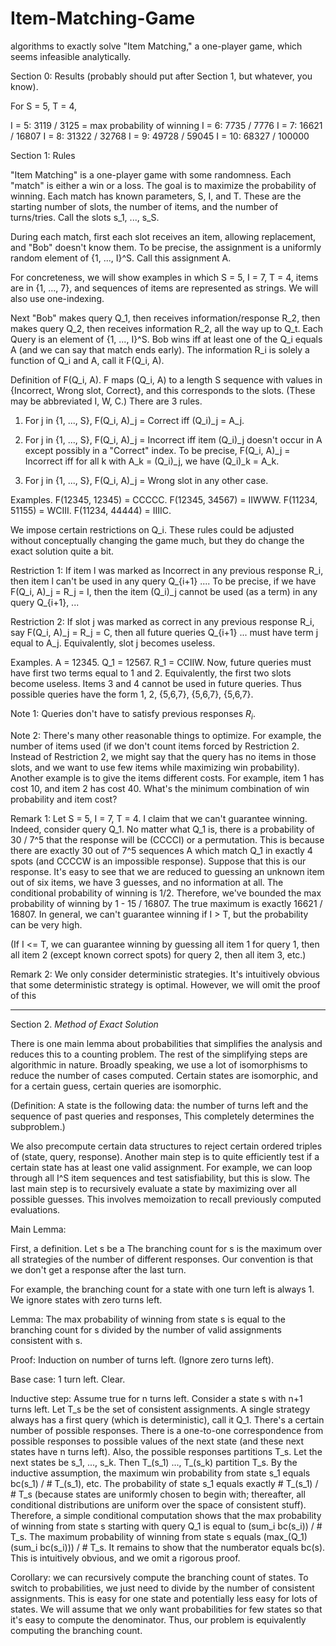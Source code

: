 # Item-Matching-Game
algorithms to exactly solve "Item Matching," a one-player game, which seems infeasible analytically.


Section 0: Results (probably should put after Section 1, but whatever, you know).

For S = 5, T = 4, 

I = 5: 3119 / 3125 = max probability of winning
I = 6: 7735 / 7776
I = 7: 16621 / 16807
I = 8: 31322 / 32768
I = 9: 49728 / 59045
I = 10: 68327 / 100000

Section 1: Rules

"Item Matching" is a one-player game with some randomness. Each "match" is either a win or a loss. The goal is to maximize the probability of winning. Each match has known parameters, S, I, and T. These are the starting number of slots, the number of items, and the number of turns/tries. Call the slots s_1, ..., s_S.

During each match, first each slot receives an item, allowing replacement, and "Bob" doesn't know them. To be precise, the assignment is a uniformly random element of {1, ..., I}^S. Call this assignment A.

For concreteness, we will show examples in which S = 5, I = 7, T = 4, items are in {1, ..., 7}, and sequences of items are represented as strings. We will also use one-indexing.

Next "Bob" makes query Q_1, then receives information/response R_2, then makes query Q_2, then receives information R_2, all the way up to Q_t.
Each Query is an element of {1, ..., I}^S. Bob wins iff at least one of the Q_i equals A (and we can say that match ends early). The information R_i is solely a function of Q_i and A, call it F(Q_i, A).

Definition of F(Q_i, A). F maps (Q_i, A) to a length S sequence with values in {Incorrect, Wrong slot, Correct}, and this corresponds to the slots. (These may be abbreviated I, W, C.) There are 3 rules. 

1. For j in {1, ..., S}, F(Q\_i, A)\_j = Correct iff (Q\_i)\_j = A\_j. 

2. For j in {1, ..., S}, F(Q\_i, A)\_j = Incorrect iff item (Q\_i)\_j doesn't occur in A except possibly in a "Correct" index. To be precise, F(Q_i, A)\_j = Incorrect iff for all k with A\_k = (Q\_i)\_j, we have (Q\_i)\_k = A\_k.

3. For j in {1, ..., S}, F(Q\_i, A)\_j = Wrong slot in any other case.

Examples. F(12345, 12345) = CCCCC. F(12345, 34567) = IIWWW. F(11234, 51155) = WCIII. F(11234, 44444) = IIIIC.

We impose certain restrictions on Q\_i. These rules could be adjusted without conceptually changing the game much, but they do change the exact solution quite a bit. 

Restriction 1: If item l was marked as Incorrect in any previous response R\_i, then item l can't be used in any query Q\_{i+1} .... To be precise, if we have F(Q\_i, A)\_j = R\_j = I, then the item (Q\_i)\_j cannot be used (as a term) in any query Q\_{i+1}, ...

Restriction 2: If slot j was marked as correct in any previous response R\_i, say F(Q\_i, A)\_j = R\_j = C, then all future queries Q\_{i+1} ... must have term j equal to A\_j. Equivalently, slot j becomes useless.

Examples. A = 12345. Q_1 = 12567. R_1 = CCIIW. Now, future queries must have first two terms equal to 1 and 2. Equivalently, the first two slots become useless. Items 3 and 4 cannot be used in future queries. Thus possible queries have the form 1, 2, {5,6,7}, {5,6,7}, {5,6,7}.

Note 1: Queries don't have to satisfy previous responses $R_i.$

Note 2: There's many other reasonable things to optimize. For example, the number of items used (if we don't count items forced by Restriction 2. Instead of Restriction 2, we might say that the query has no items in those slots, and we want to use few items while maximizing win probability). Another example is to give the items different costs. For example, item 1 has cost 10, and item 2 has cost 40. What's the minimum combination of win probability and item cost?

Remark 1: Let S = 5, I = 7, T = 4. I claim that we can't guarantee winning. Indeed, consider query Q_1. No matter what Q_1 is, there is a probability of 30 / 7^5 that the response will be (CCCCI) or a permutation. This is because there are exactly 30 out of 7^5 sequences A which match Q_1 in exactly 4 spots (and CCCCW is an impossible response). Suppose that this is our response. It's easy to see that we are reduced to guessing an unknown item out of six items, we have 3 guesses, and no information at all. The conditional probability of winning is 1/2. Therefore, we've bounded the max probability of winning by 1 - 15 / 16807. The true maximum is exactly 16621 / 16807. In general, we can't guarantee winning if I > T, but the probability can be very high. 

(If I <= T, we can guarantee winning by guessing all item 1 for query 1, then all item 2 (except known correct spots) for query 2, then all item 3, etc.)

Remark 2: We only consider deterministic strategies. It's intuitively obvious that some deterministic strategy is optimal. However, we will omit the proof of this

-----------------------------------------------------
Section 2. _Method of Exact Solution_

There is one main lemma about probabilities that simplifies the analysis and reduces this to a counting problem. The rest of the simplifying steps are algorithmic in nature. Broadly speaking, we use a lot of isomorphisms to reduce the number of cases computed. Certain states are isomorphic, and for a certain guess, certain queries are isomorphic.

(Definition: A state is the following data: the number of turns left and the sequence of past queries and responses, This completely determines the subproblem.)

We also precompute certain data structures to reject certain ordered triples of (state, query, response). Another main step is to quite efficiently test if a certain state has at least one valid assignment. For example, we can loop through all I^S item sequences and test satisfiability, but this is slow.  The last main step is to recursively evaluate a state by maximizing over all possible guesses. This involves memoization to recall previously computed evaluations.

Main Lemma: 

First, a definition. Let s be a The branching count for s is the maximum over all strategies of the number of different responses. Our convention is that we don't get a response after the last turn.

For example, the branching count for a state with one turn left is always 1. We ignore states with zero turns left.

Lemma: The max probability of winning from state s is equal to the branching count for s divided by the number of valid assignments consistent with s.

Proof: Induction on number of turns left. (Ignore zero turns left).

Base case: 1 turn left. Clear.

Inductive step: Assume true for n turns left. Consider a state s with n+1 turns left. Let T_s be the set of consistent assignments. A single strategy always has a first query (which is deterministic), call it Q_1. There's a certain number of possible responses. There is a one-to-one correspondence from possible responses to possible values of the next state (and these next states have n turns left). Also, the possible responses partitions T_s. Let the next states be s_1, ..., s_k. Then T\_(s\_1) ..., T\_(s\_k) partition T_s. By the inductive assumption, the maximum win probability from state s_1 equals bc(s_1) / # T\_(s\_1), etc. The probability of state s_1 equals exactly # T\_(s\_1) / # T_s (because states are uniformly chosen to begin with; thereafter, all conditional distributions are uniform over the space of consistent stuff). Therefore, a simple conditional computation shows that the max probability of winning from state s starting with query Q_1 is equal to (sum_i bc(s_i)) / # T_s. The maximum probability of winning from state s equals 
(max\_(Q_1) (sum_i bc(s_i))) / # T_s.
It remains to show that the numberator equals bc(s). This is intuitively obvious, and we omit a rigorous proof.

Corollary: we can recursively compute the branching count of states. To switch to probabilities, we just need to divide by the number of consistent assignments. This is easy for one state and potentially less easy for lots of states. We will assume that we only want probabilities for few states so that it's easy to compute the denominator. Thus, our problem is equivalently computing the branching count.
